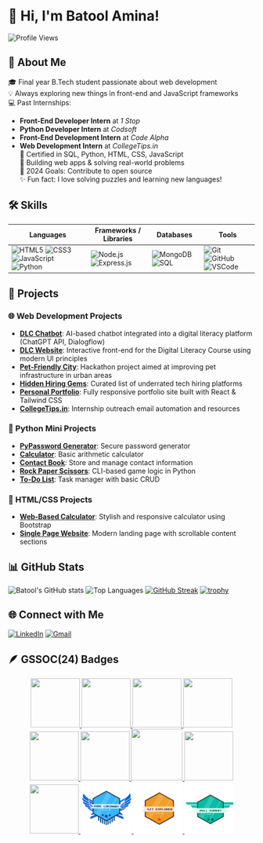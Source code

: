 # 👋 Hi, I'm Batool Amina!

![Profile Views](https://komarev.com/ghpvc/?username=BatoolAmina&color=red)

## 🌟 About Me

🎓 Final year B.Tech student passionate about web development  
💡 Always exploring new things in front-end and JavaScript frameworks  
💻 Past Internships:
- **Front-End Developer Intern** at *1 Stop*
- **Python Developer Intern** at *Codsoft*
- **Front-End Development Intern** at *Code Alpha*
- **Web Development Intern** at *CollegeTips.in*  
🏅 Certified in SQL, Python, HTML, CSS, JavaScript  
🌱 Building web apps & solving real-world problems  
🚀 2024 Goals: Contribute to open source  
✨ Fun fact: I love solving puzzles and learning new languages!  

## 🛠️ Skills

| Languages | Frameworks / Libraries | Databases | Tools |
|-----------|------------------------|-----------|-------|
| ![HTML5](https://img.shields.io/badge/HTML5-E34F26?logo=html5&logoColor=white) ![CSS3](https://img.shields.io/badge/CSS3-1572B6?logo=css3&logoColor=white) ![JavaScript](https://img.shields.io/badge/JavaScript-F7DF1E?logo=javascript&logoColor=black) ![Python](https://img.shields.io/badge/Python-3776AB?logo=python&logoColor=white) | ![Node.js](https://img.shields.io/badge/Node.js-339933?logo=nodedotjs&logoColor=white) ![Express.js](https://img.shields.io/badge/Express.js-000000?logo=express&logoColor=white) | ![MongoDB](https://img.shields.io/badge/MongoDB-47A248?logo=mongodb&logoColor=white) ![SQL](https://img.shields.io/badge/SQL-4479A1?logo=postgresql&logoColor=white) | ![Git](https://img.shields.io/badge/Git-F05032?logo=git&logoColor=white) ![GitHub](https://img.shields.io/badge/GitHub-181717?logo=github&logoColor=white) ![VSCode](https://img.shields.io/badge/VS%20Code-007ACC?logo=visualstudiocode&logoColor=white) |

## 🚀 Projects

### 🌐 Web Development Projects

- [**DLC Chatbot**](https://github.com/BatoolAmina/DLC-Chatbot): AI-based chatbot integrated into a digital literacy platform (ChatGPT API, Dialogflow)
- [**DLC Website**](https://github.com/BatoolAmina/DLC_Website_BatoolAmina): Interactive front-end for the Digital Literacy Course using modern UI principles
- [**Pet-Friendly City**](https://github.com/BatoolAmina/Pet-Friendly-City): Hackathon project aimed at improving pet infrastructure in urban areas
- [**Hidden Hiring Gems**](https://github.com/BatoolAmina/Hidden-Hiring-Gems): Curated list of underrated tech hiring platforms
- [**Personal Portfolio**](https://github.com/BatoolAmina/portfolio): Fully responsive portfolio site built with React & Tailwind CSS
- [**CollegeTips.in**](https://github.com/BatoolAmina/CollegeTips.in): Internship outreach email automation and resources

### 🐍 Python Mini Projects

- [**PyPassword Generator**](https://github.com/BatoolAmina/CODSOFT/blob/main/PasswordGenerator.py): Secure password generator
- [**Calculator**](https://github.com/BatoolAmina/CODSOFT/blob/main/Calculator.py): Basic arithmetic calculator
- [**Contact Book**](https://github.com/BatoolAmina/CODSOFT/blob/main/ContactBook.py): Store and manage contact information
- [**Rock Paper Scissors**](https://github.com/BatoolAmina/CODSOFT/blob/main/RockPaperScissor.py): CLI-based game logic in Python
- [**To-Do List**](https://github.com/BatoolAmina/CODSOFT/blob/main/ToDoList.py): Task manager with basic CRUD

### 🧮 HTML/CSS Projects

- [**Web-Based Calculator**](https://github.com/BatoolAmina/HtmlAndBootstrapCalculator): Stylish and responsive calculator using Bootstrap
- [**Single Page Website**](https://github.com/BatoolAmina/SinglePageWebsite): Modern landing page with scrollable content sections

## 📊 GitHub Stats

![Batool's GitHub stats](https://github-readme-stats.vercel.app/api?username=BatoolAmina&show_icons=true&theme=radical)
![Top Languages](https://github-readme-stats.vercel.app/api/top-langs/?username=BatoolAmina&layout=compact&theme=radical)
[![GitHub Streak](https://github-readme-streak-stats.herokuapp.com/?user=BatoolAmina&theme=radical)](https://git.io/streak-stats)
[![trophy](https://github-profile-trophy.vercel.app/?username=BatoolAmina&theme=radical)](https://github.com/ryo-ma/github-profile-trophy)

## 🌐 Connect with Me

[![LinkedIn](https://img.shields.io/badge/LinkedIn-blue?logo=linkedin&logoColor=white)](https://www.linkedin.com/in/batool-amina/)
[![Gmail](https://img.shields.io/badge/Gmail-red?logo=gmail&logoColor=white)](mailto:batool.amina.110@gmail.com)

## 🪶 GSSOC(24) Badges

<div align='center' style='display:flex; flex-wrap:wrap; gap:10px;'>
  <a href="https://gssoc.girlscript.tech/leaderboard">
    <img src="https://raw.githubusercontent.com/GSSoC24/Postman-Challenge/main/docs/assets/Postman%20White.png" width="100px" height="100px" />
    <img src="https://raw.githubusercontent.com/GSSoC24/Postman-Challenge/main/docs/assets/1.png" width="100px" height="100px" />
    <img src="https://raw.githubusercontent.com/GSSoC24/Postman-Challenge/main/docs/assets/2.png" width="100px" height="100px" />
    <img src="https://raw.githubusercontent.com/GSSoC24/Postman-Challenge/main/docs/assets/3.png" width="100px" height="100px" />
    <img src="https://raw.githubusercontent.com/GSSoC24/Postman-Challenge/main/docs/assets/4.png" width="100px" height="100px" />
    <img src="https://raw.githubusercontent.com/GSSoC24/Postman-Challenge/main/docs/assets/5.png" width="100px" height="100px" />
    <img src="https://raw.githubusercontent.com/GSSoC24/Postman-Challenge/main/docs/assets/6.png" width="105px" height="105px" />
    <img src="https://raw.githubusercontent.com/GSSoC24/Postman-Challenge/main/docs/assets/7.png" width="100px" height="100px" />
    <img src="https://raw.githubusercontent.com/GSSoC24/Postman-Challenge/main/docs/assets/8.png" width="100px" height="100px" />
    <img src="https://raw.githubusercontent.com/GSSoC24/Contributor/refs/heads/main/assets/Code%20Luminary.png" width="105px" height="105px" />
    <img src="https://raw.githubusercontent.com/GSSoC24/Contributor/refs/heads/main/assets/Git%20Explorer.png" width="100px" height="100px" />
    <img src="https://raw.githubusercontent.com/GSSoC24/Contributor/refs/heads/main/assets/Pull%20Expert.png" width="100px" height="100px" />
  </a>
</div>
